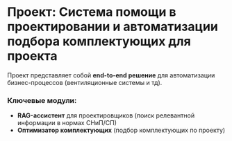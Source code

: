 # Проект: Система помощи в проектировании и автоматизации подбора комплектующих для проекта


Проект представляет собой **end-to-end решение** для автоматизации бизнес-процессов (вентиляционные системы и тд).

### Ключевые модули:
- **RAG-ассистент** для проектировщиков (поиск релевантной информации в нормах СНиП/СП)
- **Оптимизатор комплектующих** (подбор комплектующих по проекту)